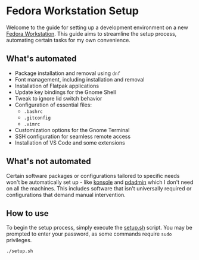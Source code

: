 # Fedora Workstation Setup

Welcome to the guide for setting up a development environment on a new [Fedora Workstation](https://fedoraproject.org/workstation/). This guide aims to streamline the setup process, automating certain tasks for my own convenience.

## What's automated

- Package installation and removal using `dnf`
- Font management, including installation and removal
- Installation of Flatpak applications
- Update key bindings for the Gnome Shell
- Tweak to ignore lid switch behavior
- Configuration of essential files:
  - `.bashrc`
  - `.gitconfig`
  - `.vimrc`
- Customization options for the Gnome Terminal
- SSH configuration for seamless remote access
- Installation of VS Code and some extensions

## What's not automated

Certain software packages or configurations tailored to specific needs won't be automatically set up - like [konsole](./konsole/) and [pdadmin](./postgres/) which I don't need on all the machines. This includes software that isn't universally required or configurations that demand manual intervention.

## How to use

To begin the setup process, simply execute the [setup.sh](setup.sh) script. You may be prompted to enter your password, as some commands require `sudo` privileges.

```shell
./setup.sh
```
